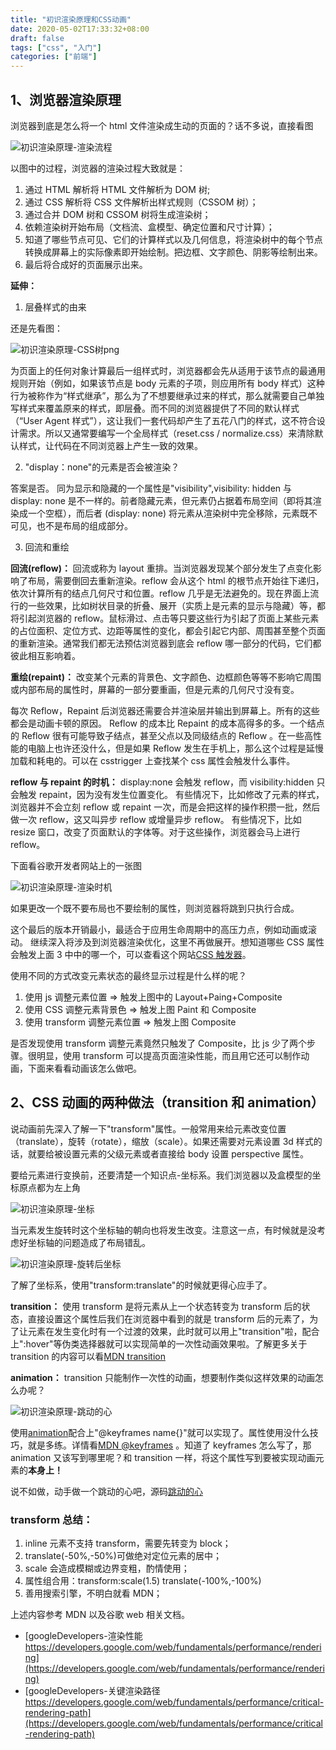 ```yaml
---
title: "初识渲染原理和CSS动画"
date: 2020-05-02T17:33:32+08:00
draft: false
tags: ["css", "入门"]
categories: ["前端"]
---
```


## 1、浏览器渲染原理

浏览器到底是怎么将一个 html 文件渲染成生动的页面的？话不多说，直接看图

![初识渲染原理-渲染流程](https://i.loli.net/2020/05/06/DxKJ6HQ7aBRohAP.png)

以图中的过程，浏览器的渲染过程大致就是：

1. 通过 HTML 解析将 HTML 文件解析为 DOM 树;
2. 通过 CSS 解析将 CSS 文件解析出样式规则（CSSOM 树）；
3. 通过合并 DOM 树和 CSSOM 树将生成渲染树；
4. 依赖渲染树开始布局（文档流、盒模型、确定位置和尺寸计算）；
5. 知道了哪些节点可见、它们的计算样式以及几何信息，将渲染树中的每个节点转换成屏幕上的实际像素即开始绘制。把边框、文字颜色、阴影等绘制出来。
6. 最后将合成好的页面展示出来。

**延伸：**

1. 层叠样式的由来

还是先看图：

![初识渲染原理-CSS树png](https://i.loli.net/2020/05/06/4XZaoerMtkIinh1.png)

为页面上的任何对象计算最后一组样式时，浏览器都会先从适用于该节点的最通用规则开始（例如，如果该节点是 body 元素的子项，则应用所有 body 样式）这种行为被称作为“样式继承”，那么为了不想要继承过来的样式，那么就需要自己单独写样式来覆盖原来的样式，即层叠。而不同的浏览器提供了不同的默认样式（“User Agent 样式”），这让我们一套代码却产生了五花八门的样式，这不符合设计需求。所以又通常要编写一个全局样式（reset.css / normalize.css）来清除默认样式，让代码在不同浏览器上产生一致的效果。

2. "display：none"的元素是否会被渲染？

答案是否。 同为显示和隐藏的一个属性是"visibility",visibility: hidden 与 display: none 是不一样的。前者隐藏元素，但元素仍占据着布局空间（即将其渲染成一个空框），而后者 (display: none) 将元素从渲染树中完全移除，元素既不可见，也不是布局的组成部分。

3. 回流和重绘

**回流(reflow)：**
回流或称为 layout 重排。当浏览器发现某个部分发生了点变化影响了布局，需要倒回去重新渲染。reflow 会从这个 html 的根节点开始往下递归，依次计算所有的结点几何尺寸和位置。reflow 几乎是无法避免的。现在界面上流行的一些效果，比如树状目录的折叠、展开（实质上是元素的显示与隐藏）等，都将引起浏览器的 reflow。鼠标滑过、点击等只要这些行为引起了页面上某些元素的占位面积、定位方式、边距等属性的变化，都会引起它内部、周围甚至整个页面的重新渲染。通常我们都无法预估浏览器到底会 reflow 哪一部分的代码，它们都彼此相互影响着。

**重绘(repaint)：**
改变某个元素的背景色、文字颜色、边框颜色等等不影响它周围或内部布局的属性时，屏幕的一部分要重画，但是元素的几何尺寸没有变。

每次 Reflow，Repaint 后浏览器还需要合并渲染层并输出到屏幕上。所有的这些都会是动画卡顿的原因。
Reflow 的成本比 Repaint 的成本高得多的多。一个结点的 Reflow 很有可能导致子结点，甚至父点以及同级结点的 Reflow 。在一些高性能的电脑上也许还没什么，但是如果 Reflow 发生在手机上，那么这个过程是延慢加载和耗电的。可以在 csstrigger 上查找某个 css 属性会触发什么事件。

**reflow 与 repaint 的时机：**
display:none 会触发 reflow，而 visibility:hidden 只会触发 repaint，因为没有发生位置变化。
有些情况下，比如修改了元素的样式，浏览器并不会立刻 reflow 或 repaint 一次，而是会把这样的操作积攒一批，然后做一次 reflow，这又叫异步 reflow 或增量异步 reflow。
有些情况下，比如 resize 窗口，改变了页面默认的字体等。对于这些操作，浏览器会马上进行 reflow。

下面看谷歌开发者网站上的一张图

![初识渲染原理-渲染时机](https://i.loli.net/2020/05/06/pKvlcD4wz8ZVfWU.png)

如果更改一个既不要布局也不要绘制的属性，则浏览器将跳到只执行合成。

这个最后的版本开销最小，最适合于应用生命周期中的高压力点，例如动画或滚动。
继续深入将涉及到浏览器渲染优化，这里不再做展开。想知道哪些 CSS 属性会触发上面 3 中中的哪一个，可以查看这个网站[CSS 触发器](https://csstriggers.com/)。

使用不同的方式改变元素状态的最终显示过程是什么样的呢？

1. 使用 js 调整元素位置 => 触发上图中的 Layout+Paing+Composite
2. 使用 CSS 调整元素背景色 => 触发上图 Paint 和 Composite
3. 使用 transform 调整元素位置 => 触发上图 Composite

是否发现使用 transform 调整元素竟然只触发了 Composite，比 js 少了两个步骤。很明显，使用 transform 可以提高页面渲染性能，而且用它还可以制作动画，下面来看看动画该怎么做吧。

## 2、CSS 动画的两种做法（transition 和 animation）

说动画前先深入了解一下"transform"属性。一般常用来给元素改变位置（translate），旋转（rotate），缩放（scale）。如果还需要对元素设置 3d 样式的话，就要给被设置元素的父级元素或者直接给 body 设置 perspective 属性。

要给元素进行变换前，还要清楚一个知识点-坐标系。我们浏览器以及盒模型的坐标原点都为左上角

![初识渲染原理-坐标](https://i.loli.net/2020/05/06/RlmXuZ8baDqKOUC.jpg)

当元素发生旋转时这个坐标轴的朝向也将发生改变。注意这一点，有时候就是没考虑好坐标轴的问题造成了布局错乱。

![初识渲染原理-旋转后坐标](https://i.loli.net/2020/05/06/7fklsnZcKjg4huM.jpg)

了解了坐标系，使用"transform:translate"的时候就更得心应手了。

**transition：**
使用 transform 是将元素从上一个状态转变为 transform 后的状态，直接设置这个属性后我们在浏览器中看到的就是 transform 后的元素了，为了让元素在发生变化时有一个过渡的效果，此时就可以用上"transition"啦，配合上":hover"等伪类选择器就可以实现简单的一次性动画效果啦。了解更多关于 transition 的内容可以看[MDN transition](https://developer.mozilla.org/zh-CN/docs/Web/CSS/transition)

**animation：**
transition 只能制作一次性的动画，想要制作类似这样效果的动画怎么办呢？

![初识渲染原理-跳动的心](https://i.loli.net/2020/05/06/2YbXW7MjDLHpPrm.gif)

使用[animation](https://developer.mozilla.org/zh-CN/docs/Web/CSS/animation)配合上"@keyframes name{}"就可以实现了。属性使用没什么技巧，就是多练。详情看[MDN @keyframes](https://developer.mozilla.org/zh-CN/docs/Web/CSS/@keyframes)
。知道了 keyframes 怎么写了，那 animation 又该写到哪里呢？和 transition 一样，将这个属性写到要被实现动画元素的**本身上！**

说不如做，动手做一个跳动的心吧，源码[跳动的心](https://codepen.io/untilthecore/pen/rNOGWYM)

### transform 总结：

1. inline 元素不支持 transform，需要先转变为 block；
2. translate(-50%,-50%)可做绝对定位元素的居中；
3. scale 会造成模糊或边界变粗，酌情使用；
4. 属性组合用：transform:scale(1.5) translate(-100%,-100%)
5. 善用搜索引擎，不明白就看 MDN；

上述内容参考 MDN 以及谷歌 web 相关文档。

- [googleDevelopers-渲染性能 https://developers.google.com/web/fundamentals/performance/rendering](https://developers.google.com/web/fundamentals/performance/rendering)
- [googleDevelopers-关键渲染路径 https://developers.google.com/web/fundamentals/performance/critical-rendering-path](https://developers.google.com/web/fundamentals/performance/critical-rendering-path)
